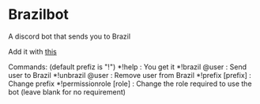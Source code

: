 # Brazilbot
A discord bot that sends you to Brazil

Add it with [this](https://discordapp.com/oauth2/authorize?client_id=893785085285924864&scope=bot&permissions=0)

Commands:
(default prefiz is "!")
*!help : You get it
*!brazil @user : Send user to Brazil
*!unbrazil @user : Remove user from Brazil
*!prefix [prefix] : Change prefix
*!permissionrole [role] : Change the role required to use the bot (leave blank for no requirement)
